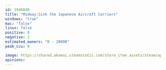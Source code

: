 ```yaml
---
id: 1946840
title: "Midway:Sink the Japanese Aircraft Carriers"
windows: "true"
mac: "false"
linux: false
positive: 0
negative: 2
estimated_owners: "0 - 20000"
peak_ccu: 0

image: https://shared.akamai.steamstatic.com/store_item_assets/steam/apps/1946840/header.jpg?t=1650763952
opinions:
---
```

